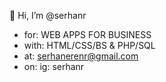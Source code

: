👋 Hi, I’m @serhanr
- for: WEB APPS FOR BUSINESS 
- with: HTML/CSS/BS & PHP/SQL
- at: serhanerenr@gmail.com
- on: ig: serhanr



<!---
serhanr/serhanr is a ✨ special ✨ repository because its `README.md` (this file) appears on your GitHub profile.
You can click the Preview link to take a look at your changes.
--->

